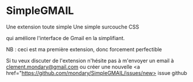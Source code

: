 # SimpleGMAIL

Une extension toute simple 
Une simple surcouche CSS

qui améliore l'interface de Gmail en la simplifiant.

NB : ceci est ma première extension, donc forcement perfectible

Si tu veux discuter de l'extension n'hésite pas à m'envoyer un email à clement.mondary@gmail.com ou créer une nouvelle <a href="https://github.com/mondary/SimpleGMAIL/issues/new> issue github </a>